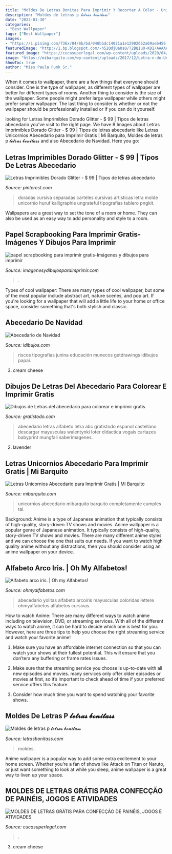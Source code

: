 ```yaml
---
title: "Moldes De Letras Bonitas Para Imprimir Y Recortar A Color - Unicornios Abecedario Mibarquito Barquito Completamente Cumples Tal"
description: "Moldes de letras p 𝓵𝓮𝓽𝓻𝓪𝓼 𝓫𝓸𝓷𝓲𝓽𝓪𝓼𝓼"
date: "2022-01-30"
categories:
- "Best Wallpaper"
tags: ["Best Wallpaper"]
images:
- "https://i.pinimg.com/736x/04/8b/bd/048bbdc14021a1e12902652a69aeb456.jpg"
featuredImage: "http://1.bp.blogspot.com/-h52QdjUaOsQ/T2BQIuO-KDI/AAAAAAAAf_k/2Tvt1CVNEow/s1600/Yolitas+abecedario+(13).JPG"
featured_image: "https://cucasuperlegal.com/wp-content/uploads/2020/04/moldes-de-letras-79-724x1024.jpg"
image: "https://mibarquito.com/wp-content/uploads/2017/12/Letra-n-de-Unicornios-Alfabetos-de-Unicornios-para-imprimir.jpg"
ShowToc: true
author: "Miss Paula Funk Sr."
---
```



When it comes to wallpaper, there are a few things that everyone should consider. One is the type of wallpaper, as different types of wallpaper are better for different types of rooms. Another thing to consider is the size of the wallpaper. Some people might prefer large wallpaper while others might prefer smaller wallpaper. The last thing to consider is whether or not the wallpaper should be professionally installed or if you can do it yourself.

	

		
looking for Letras Imprimibles Dorado Glitter - $ 99 | Tipos de letras abecedario you've visit to the right page. We have 8 Images about Letras Imprimibles Dorado Glitter - $ 99 | Tipos de letras abecedario like Letras Unicornios Abecedario para Imprimir Gratis | Mi Barquito, Moldes de letras p 𝓵𝓮𝓽𝓻𝓪𝓼 𝓫𝓸𝓷𝓲𝓽𝓪𝓼𝓼 and also Abecedario de Navidad. Here you go:
		
    
## Letras Imprimibles Dorado Glitter - $ 99 | Tipos De Letras Abecedario

<img loading=lazy src="https://i.pinimg.com/736x/04/8b/bd/048bbdc14021a1e12902652a69aeb456.jpg" onerror="this.onerror=null;this.src='https://tse3.mm.bing.net/th?id=OIP.vTnmFpXfOWIX5U28nrAeggHaPZ&amp;pid=15.1';" alt="Letras Imprimibles Dorado Glitter - $ 99 | Tipos de letras abecedario">

_Source: pinterest.com_

>doradas cursiva separadas carteles cursivas artisticas letra molde unicornio huruf kalligraphie ungrateful tipografias tablero pngkit. 

	

Wallpapers are a great way to set the tone of a room or home. They can also be used as an easy way to add personality and style to a room.

    
## Papel Scrapbooking Para Imprimir Gratis-Imágenes Y Dibujos Para Imprimir

<img loading=lazy src="https://2.bp.blogspot.com/-9_2fjZJP6i8/VdWy7tAAgeI/AAAAAAABJuQ/qOQCClYwc24/s1600/papel-scrapbooking-para-imprimir-gratis4.png" onerror="this.onerror=null;this.src='https://tse1.mm.bing.net/th?id=OIP.sPKMl7v_JBBnX95DMOMd5gHaMc&amp;pid=15.1';" alt="papel scrapbooking para imprimir gratis-Imágenes y dibujos para imprimir">

_Source: imagenesydibujosparaimprimir.com_

>. 

	

Types of cool wallpaper:
There are many types of cool wallpaper, but some of the most popular include abstract art, nature scenes, and pop art. If you're looking for a wallpaper that will add a little life to your home or office space, consider something that's both stylish and classic.

    
## Abecedario De Navidad

<img loading=lazy src="https://www.idibujos.com/wp-content/uploads/2013/11/v2.jpg" onerror="this.onerror=null;this.src='https://tse3.mm.bing.net/th?id=OIP.xYKPcLyRW3U3s-b8sVMR2QHaIp&amp;pid=15.1';" alt="Abecedario de Navidad">

_Source: idibujos.com_

>riscos tipografias junina educación munecos getdrawings idibujos papai. 

	

3. cream cheese 

    
## Dibujos De Letras Del Abecedario Para Colorear E Imprimir Gratis

<img loading=lazy src="https://www.gratistodo.com/wp-content/uploads/2016/12/abecedario-letras-imprimir-colorear-1.png" onerror="this.onerror=null;this.src='https://tse1.mm.bing.net/th?id=OIP.rG0QeRC1M91oqCuJKcD3AgHaK2&amp;pid=15.1';" alt="Dibujos de Letras del abecedario para colorear e imprimir gratis">

_Source: gratistodo.com_

>abecedario letras alfabeto letra abc gratistodo espanol castellano descargar mayusculas walentynki loter didactica vogais cartazes babyprint mungfali saberimagenes. 

	

2. lavender 

    
## Letras Unicornios Abecedario Para Imprimir Gratis | Mi Barquito

<img loading=lazy src="https://mibarquito.com/wp-content/uploads/2017/12/Letra-n-de-Unicornios-Alfabetos-de-Unicornios-para-imprimir.jpg" onerror="this.onerror=null;this.src='https://tse4.mm.bing.net/th?id=OIP._gZPABOoCXKrvGt7OV31agHaGb&amp;pid=15.1';" alt="Letras Unicornios Abecedario para Imprimir Gratis | Mi Barquito">

_Source: mibarquito.com_

>unicornios abecedario mibarquito barquito completamente cumples tal. 

	

Background: Anime is a type of Japanese animation that typically consists of high-quality, story-driven TV shows and movies.
Anime wallpaper is a popular genre of Japanese animation. It typically consists of high-quality, story-driven TV shows and movies. There are many different anime styles and we can choose the one that suits our needs. If you want to watch high quality anime without any distractions, then you should consider using an anime wallpaper on your device.

    
## Alfabeto Arco Iris. | Oh My Alfabetos!

<img loading=lazy src="http://1.bp.blogspot.com/-h52QdjUaOsQ/T2BQIuO-KDI/AAAAAAAAf_k/2Tvt1CVNEow/s1600/Yolitas+abecedario+(13).JPG" onerror="this.onerror=null;this.src='https://tse2.mm.bing.net/th?id=OIP.n2oUr6LPerWv_5zJ3MeNxQHaJ4&amp;pid=15.1';" alt="Alfabeto arco iris. | Oh my Alfabetos!">

_Source: ohmyalfabetos.com_

>abecedario yolitas alfabeto arcoiris mayusculas coloridas lettere ohmyalfabetos alfabetos cursivas. 

	

How to watch Anime: There are many different ways to watch anime including on television, DVD, or streaming services.
With all of the different ways to watch anime, it can be hard to decide which one is best for you. However, here are three tips to help you choose the right streaming service and watch your favorite anime!
1. Make sure you have an affordable internet connection so that you can watch your shows at their fullest potential. This will ensure that you don’tera any buffering or frame rates issues.

2. Make sure that the streaming service you choose is up-to-date with all new episodes and movies. many services only offer older episodes or movies at first, so it’s important to check ahead of time if your preferred service offers this feature.

3. Consider how much time you want to spend watching your favorite shows.

    
## Moldes De Letras P 𝓵𝓮𝓽𝓻𝓪𝓼 𝓫𝓸𝓷𝓲𝓽𝓪𝓼𝓼

<img loading=lazy src="https://letrasbonitass.com/wp-content/uploads/2020/08/molde-de-letra-p.jpg.jpeg" onerror="this.onerror=null;this.src='https://tse4.mm.bing.net/th?id=OIP.JQ18BMXefgb7tx_4Z5pgjgAAAA&amp;pid=15.1';" alt="Moldes de letras p 𝓵𝓮𝓽𝓻𝓪𝓼 𝓫𝓸𝓷𝓲𝓽𝓪𝓼𝓼">

_Source: letrasbonitass.com_

>moldes. 

	

Anime wallpaper is a popular way to add some extra excitement to your home screen. Whether you’re a fan of shows like Attack on Titan or Naruto, or just want something to look at while you sleep, anime wallpaper is a great way to liven up your space.

    
## MOLDES DE LETRAS GRÁTIS PARA CONFECÇÃO DE PAINÉIS, JOGOS E ATIVIDADES

<img loading=lazy src="https://cucasuperlegal.com/wp-content/uploads/2020/04/moldes-de-letras-79-724x1024.jpg" onerror="this.onerror=null;this.src='https://tse1.mm.bing.net/th?id=OIP.hrqkoyY8WmuwHbiBcarrGQHaKe&amp;pid=15.1';" alt="MOLDES DE LETRAS GRÁTIS PARA CONFECÇÃO DE PAINÉIS, JOGOS E ATIVIDADES">

_Source: cucasuperlegal.com_

>. 

	

3. cream cheese 

